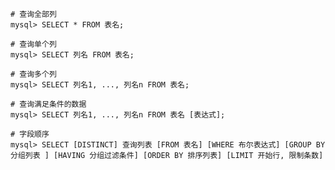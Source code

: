 ```mysql
# 查询全部列
mysql> SELECT * FROM 表名;
```

```mysql
# 查询单个列
mysql> SELECT 列名 FROM 表名;
```

```mysql
# 查询多个列
mysql> SELECT 列名1, ..., 列名n FROM 表名;
```

```mysql
# 查询满足条件的数据
mysql> SELECT 列名1, ..., 列名n FROM 表名 [表达式];
```

```mysql
# 字段顺序
mysql> SELECT [DISTINCT] 查询列表 [FROM 表名] [WHERE 布尔表达式] [GROUP BY 分组列表 ] [HAVING 分组过滤条件] [ORDER BY 排序列表] [LIMIT 开始行, 限制条数]
```